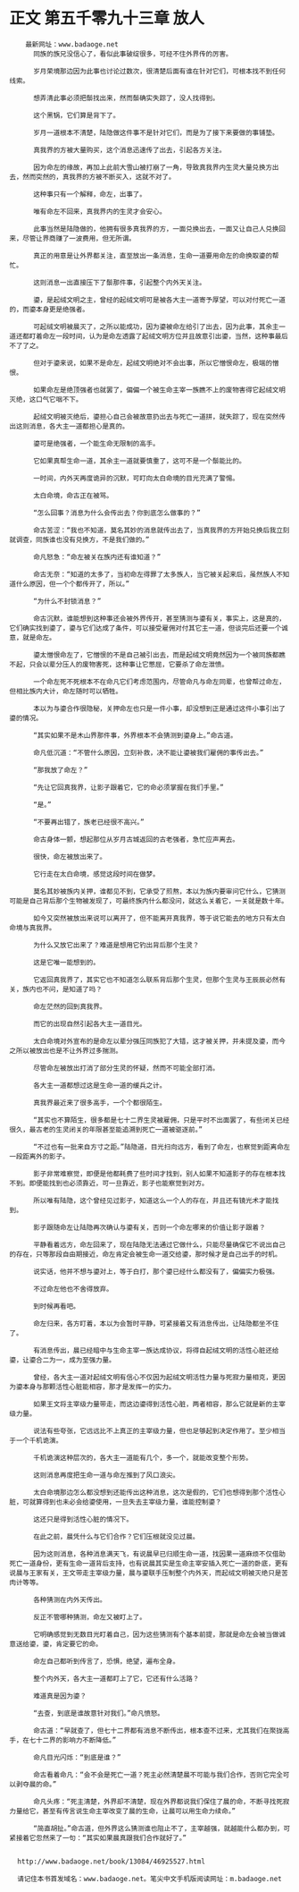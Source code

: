 # 正文 第五千零九十三章 放人
        最新网址：www.badaoge.net
          同族的族兄没信心了，看似此事破绽很多，可经不住外界传的厉害。
      
          岁月荣境那边因为此事也讨论过数次，很清楚后面有谁在针对它们，可根本找不到任何线索。
      
          想弄清此事必须把鬃找出来，然而鬃确实失踪了，没人找得到。
      
          这个黑锅，它们算是背下了。
      
          岁月一道根本不清楚，陆隐做这件事不是针对它们，而是为了接下来要做的事铺垫。
      
          真我界的方被大量购买，这个消息迅速传了出去，引起各方关注。
      
          因为命左的缘故，再加上此前大雪山被打崩了一角，导致真我界内生灵大量兑换方出去，然而突然的，真我界的方被不断买入，这就不对了。
      
          这种事只有一个解释，命左，出事了。
      
          唯有命左不回来，真我界内的生灵才会安心。
      
          此事当然是陆隐做的，他拥有很多真我界的方，一面兑换出去，一面又让自己人兑换回来，尽管让界商赚了一波费用，但无所谓。
      
          真正的用意是让外界都关注，直至放出一条消息，生命一道要用命左的命换取鎏的帮忙。
      
          这则消息一出直接压下了鬃那件事，引起整个内外天关注。
      
          鎏，是起绒文明之主，曾经的起绒文明可是被各大主一道寄予厚望，可以对付死亡一道的，而鎏本身更是绝强者。
      
          可起绒文明被晨灭了，之所以能成功，因为鎏被命左给引了出去，因为此事，其余主一道还都盯着命左一段时间，认为是命左透露了起绒文明方位并且故意引出鎏，当然，这种事最后不了了之。
      
          但对于鎏来说，如果不是命左，起绒文明绝对不会出事，所以它憎恨命左，极端的憎恨。
      
          如果命左是绝顶强者也就罢了，偏偏一个被生命主宰一族瞧不上的废物害得它起绒文明灭绝，这口气它咽不下。
      
          起绒文明被灭绝后，鎏担心自己会被故意扔出去与死亡一道拼，就失踪了，现在突然传出这则消息，各大主一道都担心是真的。
      
          鎏可是绝强者，一个能生命无限制的高手。
      
          它如果真帮生命一道，其余主一道就要慎重了，这可不是一个鬃能比的。
      
          一时间，内外天再度诡异的沉默，可盯向太白命境的目光充满了警惕。
      
          太白命境，命古正在被骂。
      
          “怎么回事？消息为什么会传出去？你到底怎么做事的？”
      
          命古苦涩：“我也不知道，莫名其妙的消息就传出去了，当真我界的方开始兑换后我立刻就调查，同族谁也没有兑换方，不是我们做的。”
      
          命凡怒急：“命左被关在族内还有谁知道？”
      
          命古无奈：“知道的太多了，当初命左得罪了太多族人，当它被关起来后，虽然族人不知道什么原因，但一个个都传开了，所以。”
      
          “为什么不封锁消息？”
      
          命古沉默，谁能想到这种事还会被外界传开，甚至猜测与鎏有关，事实上，这是真的，它们确实找到鎏了，鎏与它们达成了条件，可以接受雇佣对付其它主一道，但谈完后还要一个诚意，就是命左。
      
          鎏太憎恨命左了，它憎恨的不是自己被引出去，而是起绒文明竟然因为一个被同族都瞧不起，只会以辈分压人的废物害死，这种事让它憋屈，它要杀了命左泄愤。
      
          一个命左死不死根本不在命凡它们考虑范围内，尽管命凡与命左同辈，也曾帮过命左，但相比族内大计，命左随时可以牺牲。
      
          本以为与鎏合作很隐秘，关押命左也只是一件小事，却没想到正是通过这件小事引出了鎏的情况。
      
          “其实如果不是木山界那件事，外界根本不会猜测到鎏身上。”命古道。
      
          命凡低沉道：“不管什么原因，立刻补救，决不能让鎏被我们雇佣的事传出去。”
      
          “那我放了命左？”
      
          “先让它回真我界，让影子跟着它，它的命必须掌握在我们手里。”
      
          “是。”
      
          “不要再出错了，族老已经很不高兴。”
      
          命古身体一颤，想起那位从岁月古城返回的古老强者，急忙应声离去。
      
          很快，命左被放出来了。
      
          它行走在太白命境，感觉这段时间在做梦。
      
          莫名其妙被族内关押，谁都见不到，它承受了煎熬，本以为族内要审问它什么，它猜测可能是自己背后那个生物被发现了，可最终族内什么都没问，就这么关着它，一关就是数十年。
      
          如今又突然被放出来说可以离开了，但不能离开真我界，等于说它能去的地方只有太白命境与真我界。
      
          为什么又放它出来了？难道是想用它钓出背后那个生灵？
      
          这是它唯一能想到的。
      
          它返回真我界了，其实它也不知道怎么联系背后那个生灵，但那个生灵与王辰辰必然有关，族内也不问，是知道了吗？
      
          命左茫然的回到真我界。
      
          而它的出现自然引起各大主一道目光。
      
          太白命境对外宣布的是命左以辈分强压同族犯了大错，这才被关押，并未提及鎏，而今之所以被放出也是不让外界过多揣测。
      
          尽管命左被放出打消了部分生灵的怀疑，然而不可能全部打消。
      
          各大主一道都想过这是生命一道的缓兵之计。
      
          真我界最近来了很多高手，一个个都很陌生。
      
          “其实也不算陌生，很多都是七十二界生灵被雇佣，只是平时不出面罢了，有些闭关已经很久，最古老的生灵闭关的年限甚至能追溯到死亡一道被驱逐前。”
      
          “不过也有一批来自方寸之距。”陆隐道，目光扫向远方，看到了命左，也察觉到距离命左一段距离外的影子。
      
          影子非常难察觉，即便是他都耗费了些时间才找到，别人如果不知道影子的存在根本找不到。即便能找到也必须靠近，可一旦靠近，影子也能察觉到对方。
      
          所以唯有陆隐，这个曾经见过影子，知道这么一个人的存在，并且还有镜光术才能找到。
      
          影子跟随命左让陆隐再次确认与鎏有关，否则一个命左哪来的价值让影子跟着？
      
          平静看着远方，命左回来了，现在陆隐无法通过它做什么，只能尽量确保它不说出自己的存在，只等那段自由期接近，命左肯定会被生命一道交给鎏，那时候才是自己出手的时机。
      
          说实话，他并不想与鎏对上，等于白打，那个鎏已经什么都没有了，偏偏实力极强。
      
          不过命左他也不舍得放弃。
      
          到时候再看吧。
      
          命左归来，各方盯着，本以为会暂时平静，可紧接着又有消息传出，让陆隐都坐不住了。
      
          有消息传出，晨已经暗中与生命主宰一族达成协议，将得自起绒文明的活性心脏还给鎏，让鎏合二为一，成为至强力量。
      
          曾经，各大主一道对起绒文明有信心不仅因为起绒文明活性力量与死寂力量相克，更因为鎏本身与那颗活性心脏能相容，那才是发挥一的实力。
      
          如果王文将主宰级力量带走，而这边鎏得到活性心脏，两者相容，那么它就是新的主宰级力量。
      
          说法有些夸张，它远远比不上真正的主宰级力量，但也足够起到决定作用了。至少相当于一个千机诡演。
      
          千机诡演这种层次的，各大主一道能有几个，多一个，就能改变整个形势。
      
          这则消息再度把生命一道与命左推到了风口浪尖。
      
          太白命境那边怎么都没想到还能传出这种消息，这次是假的，它们也想得到那个活性心脏，可就算得到也未必会给鎏使用，一旦失去主宰级力量，谁能控制鎏？
      
          这还只是得到活性心脏的情况下。
      
          在此之前，晨凭什么与它们合作？它们压根就没见过晨。
      
          因为这则消息，各种消息满天飞，有说晨早已归顺生命一道，找因果一道麻烦不仅借助死亡一道身份，更有生命一道背后支持，也有说晨其实是生命主宰安插入死亡一道的卧底，更有说晨与王家有关，王文带走主宰级力量，晨与鎏联手压制整个内外天，而起绒文明被灭绝只是苦肉计等等。
      
          各种猜测在内外天传出。
      
          反正不管哪种猜测，命左又被盯上了。
      
          它明确感觉到无数目光盯着自己，因为这些猜测有个基本前提，那就是命左会被当做诚意送给鎏，鎏，肯定要它的命。
      
          命左自己都听到传言了，恐惧，绝望，遍布全身。
      
          整个内外天，各大主一道都盯上了它，它还有什么活路？
      
          难道真是因为鎏？
      
          “去查，到底是谁故意针对我们。”命凡愤怒。
      
          命古道：“早就查了，但七十二界都有消息不断传出，根本查不过来，尤其我们在聚拢高手，在七十二界的影响力不断降低。”
      
          命凡目光闪烁：“到底是谁？”
      
          命古看着命凡：“会不会是死亡一道？死主必然清楚晨不可能与我们合作，否则它完全可以剥夺晨的命。”
      
          命凡头疼：“死主清楚，外界却不清楚，现在外界都说我们保住了晨的命，不断寻找死寂力量给它，甚至有传言说生命主宰改变了晨的生命，让晨可以用生命力续命。”
      
          “简直胡扯。”命古道，但外界这么猜测谁也阻止不了，主宰越强，就越能什么都办到，可紧接着它忽然来了一句：“其实如果晨真跟我们合作就好了。”
      
      
      http://www.badaoge.net/book/13084/46925527.html
      
      请记住本书首发域名：www.badaoge.net。笔尖中文手机版阅读网址：m.badaoge.net